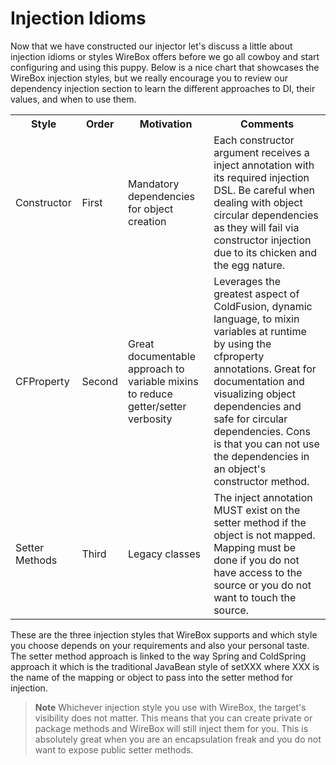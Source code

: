 # Injection Idioms

Now that we have constructed our injector let's discuss a little about injection idioms or styles WireBox offers before we go all cowboy and start configuring and using this puppy. Below is a nice chart that showcases the WireBox injection styles, but we really encourage you to review our dependency injection section to learn the different approaches to DI, their values, and when to use them.

<table>
    <tr>
        <th>Style</th>
        <th>Order</th>
        <th>Motivation</th>
        <th>Comments</th>
    </tr>
    <tr>
        <td>Constructor</td>
        <td>First</td>
        <td>Mandatory dependencies for object creation </td>
        <td>Each constructor argument receives a inject annotation with its required injection DSL. Be careful when dealing with object circular dependencies as they will fail via constructor injection due to its chicken and the egg nature.</td>
    </tr>
    <tr>
        <td>CFProperty</td>
        <td>Second</td>
        <td>Great documentable approach to variable mixins to reduce getter/setter verbosity </td>
        <td>Leverages the greatest aspect of ColdFusion, dynamic language, to mixin variables at runtime by using the cfproperty annotations. Great for documentation and visualizing object dependencies and safe for circular dependencies. Cons is that you can not use the dependencies in an object's constructor method. </td>
    </tr>
    <tr>
        <td>Setter Methods</td>
        <td>Third</td>
        <td>Legacy classes </td>
        <td>The inject annotation MUST exist on the setter method if the object is not mapped. Mapping must be done if you do not have access to the source or you do not want to touch the source.</td>
    </tr>
</table>

These are the three injection styles that WireBox supports and which style you choose depends on your requirements and also your personal taste. The setter method approach is linked to the way Spring and ColdSpring approach it which is the traditional JavaBean style of setXXX where XXX is the name of the mapping or object to pass into the setter method for injection.

> **Note** Whichever injection style you use with WireBox, the target's visibility does not matter. This means that you can create private or package methods and WireBox will still inject them for you. This is absolutely great when you are an encapsulation freak and you do not want to expose public setter methods.
